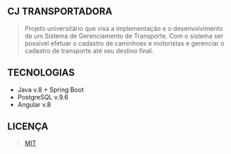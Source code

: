 ## CJ TRANSPORTADORA 

> Projeto universitário que visa a implementação e o desenvolvimento de um Sistema de Gerenciamento de Transporte. Com o sistema ser possível 
> efetuar o cadastro de caminhoes e motoristas e gerenciar o cadastro de transporte até seu destino final. 

## TECNOLOGIAS
- Java v.8 + Spring Boot
- PostgreSQL v.9.6
- Angular v.8

## LICENÇA 
> [MIT](https://choosealicense.com/licenses/mit/)
